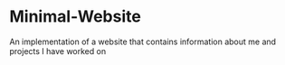 # Minimal-Website
An implementation of a website that contains information about me and projects I have worked on 


